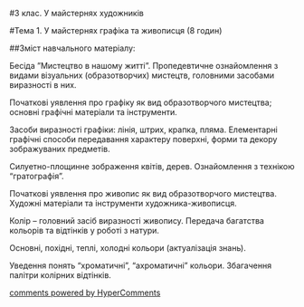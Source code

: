 <div id="hypercomments_widget" class="js-hypercomments-widget invisible"></div>

#3 клас. У майстернях художників

#Тема 1.  У майстернях графіка та живописця (8 годин)

##Зміст навчального матеріалу:

Бесіда ”Мистецтво в нашому житті”. Пропедевтичне ознайомлення з видами візуальних (образотворчих) мистецтв, головними засобами виразності в них.

Початкові уявлення про графіку як вид образотворчого мистецтва; основні графічні матеріали та інструменти.

Засоби виразності графіки: лінія, штрих, крапка, пляма. Елементарні графічні способи передавання характеру поверхні, форми та декору зображуваних предметів.

Силуетно-площинне зображення квітів, дерев. Ознайомлення з технікою “гратографія”.

Початкові уявлення про живопис як вид образотворчого мистецтва. Художні матеріали та інструменти художника-живописця. 

Колір – головний засіб виразності живопису. Передача багатства кольорів та відтінків у роботі з натури.

Основні, похідні, теплі, холодні кольори (актуалізація знань). 

Уведення понять “хроматичні”, “ахроматичні” кольори. Збагачення палітри колірних відтінків. 


<div class="js-hypercomments-container">
    <a href="http://hypercomments.com" class="hc-link" title="comments widget">comments powered by HyperComments</a>
</div>